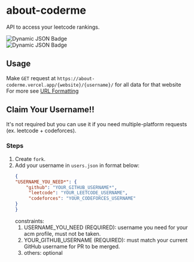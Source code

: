 # about-coderme

API to access your leetcode rankings.  

![Dynamic JSON Badge](https://img.shields.io/badge/dynamic/json?url=https%3A%2F%2Fabout-coderme.vercel.app%2Fleetcode%2Fjayampatel&query=%24.rating&style=flat-square&label=leetcode)  
![Dynamic JSON Badge](https://img.shields.io/badge/dynamic/json?url=https%3A%2F%2Fabout-coderme.vercel.app%2Fcodeforces%2Fjayampatel&query=%24.rating&style=flat-square&label=codeforces)  

## Usage

Make `GET` request at `https://about-coderme.vercel.app/{website}/{username}/` for all data for that website  
For more see [URL Formatting](docs/endpoints.md)  

## Claim Your Username!!

It's not required but you can use it if you need multiple-platform requests (ex. leetcode + codeforces).  

### Steps

1. Create `fork`.
2. Add your username in `users.json` in format below:
    ```json
    {
    "USERNAME_YOU_NEED*": {
        "github": "YOUR_GITHUB_USERNAME*",
         "leetcode": "YOUR_LEETCODE_USERNAME",
         "codeforces": "YOUR_CODEFORCES_USERNAME"
   }
   }
   ```
   constraints:
   1. USERNAME_YOU_NEED (REQUIRED): username you need for your acm profile, must not be taken.  
   2. YOUR_GITHUB_USERNAME (REQUIRED): must match your current GitHub username for PR to be merged.
   3. others: optional
